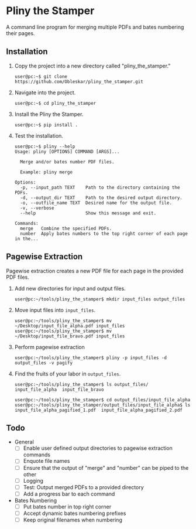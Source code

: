 # Pliny the Stamper
A command line program for merging multiple PDFs and bates numbering their pages.

## Installation
1. Copy the project into a new directory called "pliny_the_stamper."
    ```console
    user@pc:~$ git clone https://github.com/Obleskar/pliny_the_stamper.git
    ```      
2. Navigate into the project.
    ```console
    user@pc:~$ cd pliny_the_stamper
    ```
3. Install the Pliny the Stamper.
    ```console
    user@pc:~$ pip install .
    ```
4. Test the installation.
    ```console
    user@pc:~$ pliny --help
    Usage: pliny [OPTIONS] COMMAND [ARGS]...
     
      Merge and/or bates number PDF files.
     
      Example: pliny merge
     
    Options:
      -p, --input_path TEXT    Path to the directory containing the PDFs.
      -d, --output_dir TEXT    Path to the desired output directory.
      -o, --outfile_name TEXT  Desired name for the output file.
      -v, --verbose
      --help                   Show this message and exit.

    Commands:
      merge   Combine the specified PDFs.
      number  Apply bates numbers to the top right corner of each page in the...
    ```
## Pagewise Extraction
Pagewise extraction creates a new PDF file for each page in the provided PDF files.

1. Add new directories for input and output files.
    ```console
    user@pc:~/tools/pliny_the_stamper$ mkdir input_files output_files
    ```

2. Move input files into `input_files`.
    ```console
    user@pc:~/tools/pliny_the_stamper$ mv ~/Desktop/input_file_alpha.pdf input_files
    user@pc:~/tools/pliny_the_stamper$ mv ~/Desktop/input_file_bravo.pdf input_files
    ```
    
3. Perform pagewise extraction
    ```console
    user@pc:~/tools/pliny_the_stamper$ pliny -p input_files -d output_files -v pagify
    ```

4. Find the fruits of your labor in `output_files`.
    ```console
    user@pc:~/tools/pliny_the_stamper$ ls output_files/
    input_file_alpha  input_file_bravo
    ```
    ```console
    user@pc:~/tools/pliny_the_stamper$ cd output_files/input_file_alpha
    user@pc:~/tools/pliny_the_stamper/output_files/input_file_alpha$ ls
    input_file_alpha_pagified_1.pdf  input_file_alpha_pagified_2.pdf
    ```

## Todo
- General
    - [ ] Enable user defined output directories to pagewise extraction commands
    - [ ] Enquote file names
    - [ ] Ensure that the output of "merge" and "number" can be piped to the other
    - [ ] Logging
    - [ ] Test: Output merged PDFs to a provided directory
    - [ ] Add a progress bar to each command
- Bates Numbering
    - [ ] Put bates number in top right corner
    - [ ] Accept dynamic bates numbering prefixes
    - [ ] Keep original filenames when numbering
